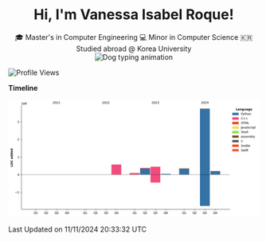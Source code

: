 <h1 align="center">Hi, I'm Vanessa Isabel Roque!</h1>

<p align="center"> 🎓 Master's in Computer Engineering 💻 Minor in Computer Science 🇰🇷 Studied abroad @ Korea University <br> <img src="https://cdn.dribbble.com/users/859807/screenshots/6284055/benny_typing_1.gif" width="600" height="300" alt="Dog typing animation"></p>
 
<!--START_SECTION:waka-->
![Profile Views](http://img.shields.io/badge/Profile%20Views-6-blue)

**Timeline**

![Lines of Code chart](https://raw.githubusercontent.com/vroque19/vroque19/main/assets/bar_graph.png)


 Last Updated on 11/11/2024 20:33:32 UTC
<!--END_SECTION:waka-->

